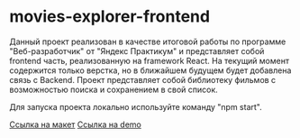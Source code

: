 # movies-explorer-frontend

Данный проект реализован в качестве итоговой работы по программе "Веб-разработчик" от "Яндекс Практикум" и представляет собой frontend часть, реализованную на framework React. На текущий момент содержится только верстка, но в ближайшем будущем будет добавлена связь с Backend. Проект представляет собой библиотеку фильмов с возможностью поиска и сохранением в свой список.

Для запуска проекта локально используйте команду "npm start".

[Ссылка на макет](https://disk.yandex.ru/d/hKTP-9ef7fj9tA)
[Ссылка на demo](https://movies-explorer-frontend-gamma.vercel.app/)

